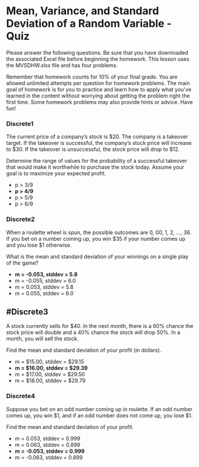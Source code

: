 # Mean, Variance, and Standard Deviation of a Random Variable - Quiz

Please answer the following questions. Be sure that you have downloaded the associated Excel file before beginning the homework. This lesson uses the MVSDHW.xlsx file and has four problems.

Remember that homework counts for 10% of your final grade. You are allowed unlimited attempts per question for homework problems. The main goal of homework is for you to practice and learn how to apply what you've learned in the content without worrying about getting the problem right the first time. Some homework problems may also provide hints or advice. Have fun!

### Discrete1

The current price of a company’s stock is $20. The company is a takeover target. If the takeover is successful, the company’s stock price will increase to $30. If the takeover is unsuccessful, the stock price will drop to $12.

Determine the range of values for the probability of a successful takeover that would make it worthwhile to purchase the stock today. Assume your goal is to maximize your expected profit.

- p > 3/9
- **p > 4/9**
- p > 5/9
- p > 6/9

### Discrete2

When a roulette wheel is spun, the possible outcomes are 0, 00, 1, 2, …, 36. If you bet on a number coming up, you win $35 if your number comes up and you lose $1 otherwise.

What is the mean and standard deviation of your winnings on a single play of the game?

- **m = -0.053, stddev = 5.8**
- m = -0.055, stddev = 6.0
- m = 0.053, stddev = 5.8
- m = 0.055, stddev = 6.0

## #Discrete3

A stock currently sells for $40. In the next month, there is a 60% chance the stock price will double and a 40% chance the stock will drop 50%. In a month, you will sell the stock.

Find the mean and standard deviation of your profit (in dollars).

- m = $15.00, stddev = $29.15
- **m = $16.00, stddev = $29.39**
- m = $17.00, stddev = $29.50
- m = $18.00, stddev = $29.79

### Discrete4

Suppose you bet on an odd number coming up in roulette. If an odd number comes up, you win $1, and if an odd number does not come up, you lose $1.

Find the mean and standard deviation of your profit.

- m = 0.053, stddev = 0.999
- m = 0.063, stddev = 0.899
- **m = -0.053, stddev = 0.999**
- m = -0.063, stddev = 0.899